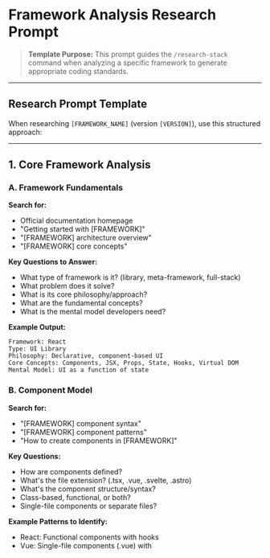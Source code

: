 # Framework Analysis Research Prompt

> **Template Purpose:** This prompt guides the `/research-stack` command when analyzing a specific framework to generate appropriate coding standards.

---

## Research Prompt Template

When researching `[FRAMEWORK_NAME]` (version `[VERSION]`), use this structured approach:

---

## 1. Core Framework Analysis

### A. Framework Fundamentals

**Search for:**
- Official documentation homepage
- "Getting started with [FRAMEWORK]"
- "[FRAMEWORK] architecture overview"
- "[FRAMEWORK] core concepts"

**Key Questions to Answer:**
- What type of framework is it? (library, meta-framework, full-stack)
- What problem does it solve?
- What is its core philosophy/approach?
- What are the fundamental concepts?
- What is the mental model developers need?

**Example Output:**
```
Framework: React
Type: UI Library
Philosophy: Declarative, component-based UI
Core Concepts: Components, JSX, Props, State, Hooks, Virtual DOM
Mental Model: UI as a function of state
```

### B. Component Model

**Search for:**
- "[FRAMEWORK] component syntax"
- "[FRAMEWORK] component patterns"
- "How to create components in [FRAMEWORK]"

**Key Questions:**
- How are components defined?
- What's the file extension? (.tsx, .vue, .svelte, .astro)
- What's the component structure/syntax?
- Class-based, functional, or both?
- Single-file components or separate files?

**Example Patterns to Identify:**
- React: Functional components with hooks
- Vue: Single-file components (.vue) with <template>, <script>, <style>
- Svelte: Single-file components (.svelte) with <script>, markup, <style>
- Astro: .astro files with frontmatter and template

### C. State Management

**Search for:**
- "[FRAMEWORK] state management"
- "[FRAMEWORK] built-in state"
- "Best practices for state in [FRAMEWORK]"

**Key Questions:**
- Built-in state management? (useState, reactive, stores)
- External state libraries commonly used?
- Global vs local state patterns?
- When to use what approach?

### D. Reactivity Model

**Search for:**
- "[FRAMEWORK] reactivity system"
- "How [FRAMEWORK] updates the UI"

**Key Questions:**
- How does reactivity work?
- Automatic or manual updates?
- Performance considerations?
- Common pitfalls?

---

## 2. Syntax and Patterns

### A. Component Structure

**Search for:**
- "[FRAMEWORK] component best practices"
- "[FRAMEWORK] component naming conventions"
- "[FRAMEWORK] folder structure"

**Identify:**
- Naming conventions (PascalCase, kebab-case)
- File organization patterns
- Import/export patterns
- Props/attributes patterns

### B. Lifecycle and Side Effects

**Search for:**
- "[FRAMEWORK] lifecycle methods"
- "[FRAMEWORK] side effects"
- "[FRAMEWORK] hooks" (or equivalent)

**Document:**
- Lifecycle methods/hooks available
- When to use each
- Common patterns
- Cleanup patterns

### C. Event Handling

**Search for:**
- "[FRAMEWORK] event handling"
- "How to handle events in [FRAMEWORK]"

**Document:**
- Event syntax
- Event modifiers (if any)
- Custom events
- Event binding patterns

### D. Conditional Rendering & Lists

**Search for:**
- "[FRAMEWORK] conditional rendering"
- "[FRAMEWORK] list rendering"
- "[FRAMEWORK] loops"

**Document:**
- Conditional rendering syntax
- List/loop syntax
- Key requirements
- Common patterns

---

## 3. TypeScript Integration

**Search for:**
- "[FRAMEWORK] TypeScript support"
- "[FRAMEWORK] TypeScript best practices"
- "Type-safe [FRAMEWORK] components"

**Key Questions:**
- First-class TypeScript support?
- How to type components?
- How to type props?
- How to type events?
- Common TypeScript patterns?

**Document:**
- Setup requirements
- Type definition patterns
- Interface vs type usage
- Generic component patterns

---

## 4. Styling Approaches

**Search for:**
- "[FRAMEWORK] styling options"
- "CSS in [FRAMEWORK]"
- "[FRAMEWORK] CSS-in-JS"

**Identify:**
- Scoped styles support
- CSS modules support
- CSS-in-JS options
- Styling recommendations
- Class binding patterns

---

## 5. Routing (if applicable)

**Search for:**
- "[FRAMEWORK] routing"
- "File-based routing in [FRAMEWORK]"
- "[FRAMEWORK] router"

**Document:**
- Built-in router?
- File-based or configured?
- Route parameters
- Nested routes
- Route guards/middleware

---

## 6. Data Fetching

**Search for:**
- "[FRAMEWORK] data fetching"
- "[FRAMEWORK] API calls"
- "Async data in [FRAMEWORK]"

**Document:**
- Recommended patterns
- Built-in utilities
- Loading states
- Error handling
- Caching strategies

---

## 7. Performance Best Practices

**Search for:**
- "[FRAMEWORK] performance optimization"
- "[FRAMEWORK] performance best practices"
- "Common [FRAMEWORK] performance issues"

**Document:**
- Memoization patterns
- Lazy loading
- Code splitting
- Bundle optimization
- Common performance pitfalls

---

## 8. Testing

**Search for:**
- "[FRAMEWORK] testing"
- "How to test [FRAMEWORK] components"
- "[FRAMEWORK] testing library"

**Document:**
- Recommended testing tools
- Component testing patterns
- Integration testing approach
- E2E testing recommendations

---

## 9. Common Patterns & Anti-Patterns

**Search for:**
- "[FRAMEWORK] best practices 2024"
- "[FRAMEWORK] common mistakes"
- "[FRAMEWORK] patterns to avoid"
- "Advanced [FRAMEWORK] patterns"

**Document:**
- Recommended patterns
- Patterns to avoid
- Common gotchas
- Advanced techniques

---

## 10. Ecosystem & Tools

**Search for:**
- "[FRAMEWORK] ecosystem"
- "Popular [FRAMEWORK] libraries"
- "[FRAMEWORK] developer tools"

**Document:**
- Essential libraries
- Dev tools available
- Build tools used
- Linting/formatting setup

---

## Output Format

After research, synthesize findings into:

### 1. Quick Reference Card
```markdown
# [FRAMEWORK] Quick Reference

**Type:** [Library/Framework/Meta-framework]
**Current Version:** [X.Y.Z]
**Component Syntax:** [File extension and structure]
**State Management:** [Built-in approach]
**TypeScript:** [Support level]
**Styling:** [Common approaches]
```

### 2. Component Template
```markdown
# Standard [FRAMEWORK] Component

[Minimal working example]
```

### 3. Best Practices List
```markdown
# [FRAMEWORK] Best Practices

1. [Practice 1]
2. [Practice 2]
...
```

### 4. Anti-Patterns List
```markdown
# [FRAMEWORK] Anti-Patterns to Avoid

1. [Anti-pattern 1]
2. [Anti-pattern 2]
...
```

### 5. Configuration Examples
```markdown
# Recommended [FRAMEWORK] Configuration

[tsconfig.json, vite.config, etc.]
```

---

## Example Research Process

**For React 18:**

1. **Search:** "React 18 official documentation"
2. **Search:** "React functional components best practices"
3. **Search:** "React hooks patterns"
4. **Search:** "React TypeScript components"
5. **Search:** "React performance optimization"
6. **Search:** "React testing library examples"
7. **Search:** "React anti-patterns to avoid"

**Synthesize** findings into actionable coding standards.

---

## Quality Checks

Before completing framework analysis:

- [ ] Found official documentation
- [ ] Identified component structure
- [ ] Documented state management
- [ ] Covered TypeScript integration
- [ ] Listed common patterns
- [ ] Listed anti-patterns
- [ ] Identified testing approach
- [ ] Documented performance tips
- [ ] Found code examples
- [ ] Version-specific information included

---

## Version Considerations

**Important:** Always specify version when researching:
- "React 18" (not just "React")
- "Vue 3 Composition API" (not just "Vue")
- "Svelte 5" (not just "Svelte")

Different versions may have significant syntax/pattern differences!

---

**Use this prompt systematically to ensure comprehensive framework analysis.**
